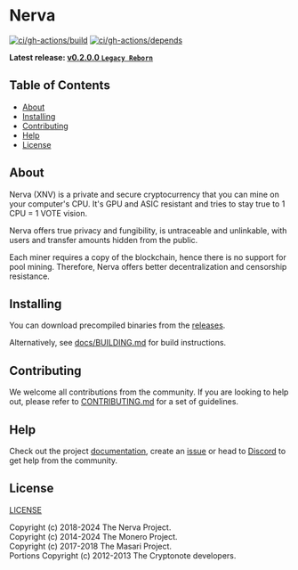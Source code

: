 # Nerva

[![ci/gh-actions/build](https://github.com/nerva-project/nerva/actions/workflows/build.yml/badge.svg)](https://github.com/nerva-project/nerva/actions/workflows/build.yml)
[![ci/gh-actions/depends](https://github.com/nerva-project/nerva/actions/workflows/depends.yml/badge.svg)](https://github.com/nerva-project/nerva/actions/workflows/depends.yml)

**Latest release: [v0.2.0.0 `Legacy Reborn`][nerva-releases-link]**

## Table of Contents

- [About](#about)
- [Installing](#installing)
- [Contributing](#contributing)
- [Help](#help)
- [License](#license)

## About

Nerva (XNV) is a private and secure cryptocurrency that you can mine on your computer's CPU. It's GPU and ASIC resistant and tries to stay true to 1 CPU = 1 VOTE vision.

Nerva offers true privacy and fungibility, is untraceable and unlinkable, with users and transfer amounts hidden from the public.

Each miner requires a copy of the blockchain, hence there is no support for pool mining. Therefore, Nerva offers better decentralization and censorship resistance.

## Installing

You can download precompiled binaries from the [releases][nerva-releases-link].

Alternatively, see [docs/BUILDING.md](docs/BUILDING.md) for build instructions.

## Contributing

We welcome all contributions from the community. If you are looking to help out, please refer to [CONTRIBUTING.md](docs/CONTRIBUTING.md) for a set of guidelines.

## Help

Check out the project [documentation][nerva-docs-link], create an [issue][nerva-issues-link] or head to [Discord][nerva-discord-link] to get help from the community.

## License

[LICENSE](LICENSE)

Copyright (c) 2018-2024 The Nerva Project.  
Copyright (c) 2014-2024 The Monero Project.  
Copyright (c) 2017-2018 The Masari Project.  
Portions Copyright (c) 2012-2013 The Cryptonote developers. 

<!-- Reference links -->
[nerva-releases-link]: https://github.com/nerva-project/nerva/releases/latest
[nerva-docs-link]: https://docs.nerva.one
[nerva-issues-link]: https://github.com/nerva-project/nerva/issues
[nerva-discord-link]: https://discord.gg/ufysfvcFwe
